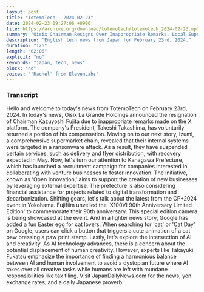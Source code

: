 ```yaml
---
layout: post
title: "TotemoTech - 2024-02-23"
date: 2024-02-23 09:27:06 +0900
file: https://archive.org/download/totemotech/totemotech_2024-02-23.mp3
summary: "Oisix Chairman Resigns Over Inappropriate Remarks, Local Supermarket Hit by Ransomware Attack, & more…"
description: "English tech news from Japan for February 23rd, 2024."
duration: "126"
length: "02:06"
explicit: "no"
keywords: "japan, tech, news"
block: "no"
voices: "'Rachel' from ElevenLabs"
---
```


### Transcript

Hello and welcome to today's news from TotemoTech on February 23rd, 2024. In today's news, Oisix La Grande Holdings announced the resignation of Chairman Kazuyoshi Fujita due to inappropriate remarks made on the X platform. The company's President, Takeshi Takashima, has voluntarily returned a portion of his compensation. Moving on to our next story, Izumi, a comprehensive supermarket chain, revealed that their internal systems were targeted in a ransomware attack. As a result, they have suspended certain services, such as delivery and flyer distribution, with recovery expected in May. Now, let's turn our attention to Kanagawa Prefecture, which has launched a recruitment campaign for companies interested in collaborating with venture businesses to foster innovation. The initiative, known as 'Open Innovation,' aims to support the creation of new businesses by leveraging external expertise. The prefecture is also considering financial assistance for projects related to digital transformation and decarbonization. Shifting gears, let's talk about the latest from the CP+2024 event in Yokohama. Fujifilm unveiled the 'X100VI 90th Anniversary Limited Edition' to commemorate their 90th anniversary. This special edition camera is being showcased at the event. And in a lighter news story, Google has added a fun Easter egg for cat lovers. When searching for 'cat' or 'Cat Day' on Google, users can click a button that triggers a cute animation of a cat paw pressing a paw print stamp. Lastly, let's explore the intersection of AI and creativity. As AI technology advances, there is a concern about the potential displacement of human creativity. However, experts like Takayuki Fukatsu emphasize the importance of finding a harmonious balance between AI and human involvement to avoid a dystopian future where AI takes over all creative tasks while humans are left with mundane responsibilities like tax filing.   Visit JapanDailyNews.com for the news, yen exchange rates, and a daily Japanese proverb.
